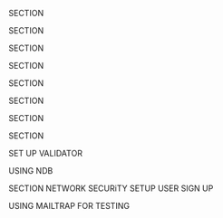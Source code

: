 <!--  --------------------TOUR_WORLD -------------------- -->

<!-- STEP 1.  DAY 1-->
<!-- 1. Create My Mockups Write Detail plan and ecide on which technology I will Use -->

SECTION
<!-- STEP 2.  DAY 2-->
<!-- 2. Setup Navbar Hero and Footer -->

SECTION 
<!-- STEP 3. DAY 3-->
<!-- WORk MAIN.html BODY Section -->

SECTION 
<!-- STEP 4. DAY 4-->
<!-- WORk ABOUT PAGE-->

SECTION 
<!-- STEP 5. DAY 5-->
<!-- WORk Tour.html PAGE-->

SECTION 
<!--REST DAY LOOK OVER CODE TO SEE WHAT IMPORVEMENT CAN BE MADE, Make Comment so user can navigate the code easier-->

<!--🙂💟   LET START SETTING UP OUR BACK END ❤⭕  -->

SECTION 
<!-- STEP 7 DAY 7 -->
<!--SETUP MY TEMP JSON DATA && INSTALL MY DEPENDENCIES -->
<!-- 1. NPM init 🦔 Set up my package.json in oder to install Dependencies -->
<!-- 2. NPM i express -->
<!-- 3. NPM i morgan -->
<!-- 4. NPM i Nodemon : Start my Server keep it running-->
<!-- 4. NPM i dotenv -->
<!-- 5. NPM i Mongoose ⚒  DataBase-->
<!-- ************************************************** -->
<!-- DEV DEPENDENCIES -->
<!--  -->
<!-- "eslint-config-airbnb": "^17.1.0",
    "eslint-config-prettier": "^4.1.0",
    "eslint-plugin-import": "^2.17.2",
    "eslint-plugin-jsx-a11y": "^6.2.1",
    "eslint-plugin-node": "^8.0.1",
    "eslint-plugin-prettier": "^3.0.1",
    "eslint-plugin-react": "^7.12.4",
    "prettier": "^1.17.0" -->
SECTION
<!-- SET UP OUR DEVELOPEMENT AND PRODUCTION  -->
<!-- 2. NPM i dotenv -->
<!-- set up procduvtion and developen
npm run start:dev
npm run start:prod -->
<!-- ************************************************** -->
SECTION 
<!-- Set up Our Database
Login to mongoDB download MONGODBCOMPASS
CREATE A CLUSTER
CONNECT TO IT -->
<!-- connect mogonshell to the cluster folder
NPM i Mongoose -->

<!-- SET UP SCHEMA IMPORT DATA -->
SET UP VALIDATOR

<!-- DEBUGGING NODE JS  -->
USING NDB 

SECTION
NETWORK SECURiTY SETUP USER SIGN UP 
  <!-- USE JSONWEBTOKEN -->
  <!-- npm i JSONWEBTOKEN -->

  <!-- PASSWEORD RESET -->
  <!-- INSTALL nodemailer to send email  -->
  USING MAILTRAP FOR TESTING